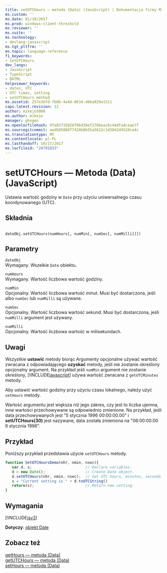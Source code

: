 ```yaml
---
title: setUTCHours — metoda (Data) (JavaScript) | Dokumentacja firmy Microsoft
ms.custom: ''
ms.date: 01/18/2017
ms.prod: windows-client-threshold
ms.reviewer: ''
ms.suite: ''
ms.technology:
- devlang-javascript
ms.tgt_pltfrm: ''
ms.topic: language-reference
f1_keywords:
- setUTCHours
dev_langs:
- JavaScript
- TypeScript
- DHTML
helpviewer_keywords:
- dates, UTC
- UTC times, setting
- setUTCHours method
ms.assetid: 257e36fd-fb06-4a4d-8634-d66a020a1511
caps.latest.revision: 12
author: mikejo5000
ms.author: mikejo
manager: ghogen
ms.openlocfilehash: 9fe83735028f86d38ef270beac6c44dfa4caae7f
ms.sourcegitcommit: aadb9588877418b8b55a5612c1d3842d4520ca4c
ms.translationtype: MT
ms.contentlocale: pl-PL
ms.lasthandoff: 10/27/2017
ms.locfileid: "24791833"
---
```

# <a name="setutchours-method-date-javascript"></a>setUTCHours — Metoda (Data) (JavaScript)
Ustawia wartość godziny w `Date` przy użyciu uniwersalnego czasu koordynowanego (UTC).  
  
## <a name="syntax"></a>Składnia  
  
```  
  
dateObj.setUTCHours(numHours[, numMin[, numSec[, numMilli]]])   
```  
  
## <a name="parameters"></a>Parametry  
 `dateObj`  
 Wymagany. Wszelkie `Date` obiektu.  
  
 `numHours`  
 Wymagany. Wartość liczbowa wartość godziny.  
  
 `numMin`  
 Opcjonalny. Wartość liczbowa wartość minut. Musi być dostarczona, jeśli albo `numSec` lub `numMilli` są używane.  
  
 `numSec`  
 Opcjonalny. Wartość liczbowa wartość sekund. Musi być dostarczona, jeśli `numMilli` argument jest używany.  
  
 `numMilli`  
 Opcjonalny. Wartość liczbowa wartość w milisekundach.  
  
## <a name="remarks"></a>Uwagi  
 Wszystkie **ustawić** metody biorąc Argumenty opcjonalne używać wartość zwracana z odpowiadającego **uzyskać** metody, jeśli nie zostanie określony opcjonalny argument. Na przykład jeśli `numMin` argument nie zostanie określony, [!INCLUDE[javascript](../../javascript/includes/javascript-md.md)] używa wartość zwracana z `getUTCMinutes` metody.  
  
 Aby ustawić wartość godziny przy użyciu czasu lokalnego, należy użyć `setHours` metody.  
  
 Wartość argumentu jest większa niż jego zakres, czy jest to liczba ujemna, inne wartości przechowywane są odpowiednio zmienione. Na przykład, jeśli data przechowywanych jest "5 stycznia 1996 00:00:00.00" i **setUTCHours(30)** jest nazywane, data została zmieniona na "06:00:00.00 6 stycznia 1996".  
  
## <a name="example"></a>Przykład  
 Poniższy przykład przedstawia użycie `setUTCHours` metody.  
  
```JavaScript  
function SetUTCHoursDemo(nhr, nmin, nsec){     
   var d, s;                        // Declare variables.  
   d = new Date();                  // Create Date object.  
   d.setUTCHours(nhr, nmin, nsec);  // Set UTC hours, minutes, seconds.  
   s = "Current setting is " + d.toUTCString()   
   return(s);                       // Return new setting.  
}  
```  
  
## <a name="requirements"></a>Wymagania  
 [!INCLUDE[jsv3](../../javascript/reference/includes/jsv3-md.md)]  
  
 **Dotyczy**: [obiekt Date](../../javascript/reference/date-object-javascript.md)  
  
## <a name="see-also"></a>Zobacz też  
 [getHours — metoda (Data)](../../javascript/reference/gethours-method-date-javascript.md)   
 [getUTCHours — metoda (Data)](../../javascript/reference/getutchours-method-date-javascript.md)   
 [setHours — metoda (Data)](../../javascript/reference/sethours-method-date-javascript.md)